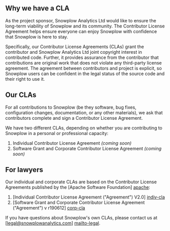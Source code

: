 ## Why we have a CLA

As the project sponsor, Snowplow Analytics Ltd would like to ensure the long-term viability of Snowplow and its community. The Contributor License Agreement helps ensure everyone can enjoy Snowplow with confidence that Snowplow is here to stay.

Specifically, our Contributor License Agreements (CLAs) grant the contributor and Snowplow Analytics Ltd joint copyright interest in contributed code. Further, it provides assurance from the contributor that contributions are original work that does not violate any third-party license agreement. The agreement between contributors and project is explicit, so Snowplow users can be confident in the legal status of the source code and their right to use it.

## Our CLAs

For all contributions to Snowplow (be they software, bug fixes, configuration changes, documentation, or any other materials), we ask that contributors complete and sign a Contributor License Agreement.

We have two different CLAs, depending on whether you are contributing to Snowplow in a personal or professional capacity:

1. Individual Contributor License Agreement _(coming soon)_
2. Software Grant and Corporate Contributor License Agreement _(coming soon)_

## For lawyers

Our individual and corporate CLAs are based on the Contributor License Agreements published by the [Apache Software Foundation] [apache]:

1. [Individual Contributor License Agreement ("Agreement") V2.0] [indiv-cla]
2. [Software Grant and Corporate Contributor License Agreement ("Agreement") v r190612] [corp-cla]

If you have questions about Snowplow's own CLAs, please contact us at [legal@snowplowanalytics.com] [mailto-legal].

[apache]: http://www.apache.org/

[indiv-cla]: http://www.apache.org/licenses/icla.txt
[corp-cla]: http://www.apache.org/licenses/cla-corporate.txt

[mailto-legal]: mailto:legal@snowplowanalytics.com